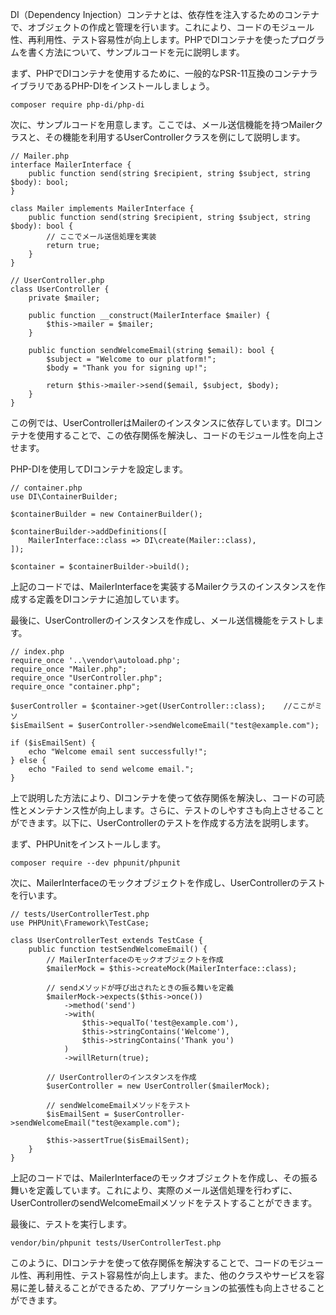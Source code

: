 DI（Dependency Injection）コンテナとは、依存性を注入するためのコンテナで、オブジェクトの作成と管理を行います。これにより、コードのモジュール性、再利用性、テスト容易性が向上します。PHPでDIコンテナを使ったプログラムを書く方法について、サンプルコードを元に説明します。

まず、PHPでDIコンテナを使用するために、一般的なPSR-11互換のコンテナライブラリであるPHP-DIをインストールしましょう。

```
composer require php-di/php-di
```

次に、サンプルコードを用意します。ここでは、メール送信機能を持つMailerクラスと、その機能を利用するUserControllerクラスを例にして説明します。

```
// Mailer.php
interface MailerInterface {
    public function send(string $recipient, string $subject, string $body): bool;
}

class Mailer implements MailerInterface {
    public function send(string $recipient, string $subject, string $body): bool {
        // ここでメール送信処理を実装
        return true;
    }
}

// UserController.php
class UserController {
    private $mailer;

    public function __construct(MailerInterface $mailer) {
        $this->mailer = $mailer;
    }

    public function sendWelcomeEmail(string $email): bool {
        $subject = "Welcome to our platform!";
        $body = "Thank you for signing up!";

        return $this->mailer->send($email, $subject, $body);
    }
}
```

この例では、UserControllerはMailerのインスタンスに依存しています。DIコンテナを使用することで、この依存関係を解決し、コードのモジュール性を向上させます。

PHP-DIを使用してDIコンテナを設定します。

```
// container.php
use DI\ContainerBuilder;

$containerBuilder = new ContainerBuilder();

$containerBuilder->addDefinitions([
    MailerInterface::class => DI\create(Mailer::class),
]);

$container = $containerBuilder->build();
```

上記のコードでは、MailerInterfaceを実装するMailerクラスのインスタンスを作成する定義をDIコンテナに追加しています。

最後に、UserControllerのインスタンスを作成し、メール送信機能をテストします。

```
// index.php
require_once '..\vendor\autoload.php';
require_once "Mailer.php";
require_once "UserController.php";
require_once "container.php";

$userController = $container->get(UserController::class);    //ここがミソ
$isEmailSent = $userController->sendWelcomeEmail("test@example.com");

if ($isEmailSent) {
    echo "Welcome email sent successfully!";
} else {
    echo "Failed to send welcome email.";
}
```

上で説明した方法により、DIコンテナを使って依存関係を解決し、コードの可読性とメンテナンス性が向上します。さらに、テストのしやすさも向上させることができます。以下に、UserControllerのテストを作成する方法を説明します。

まず、PHPUnitをインストールします。

```
composer require --dev phpunit/phpunit
```

次に、MailerInterfaceのモックオブジェクトを作成し、UserControllerのテストを行います。


```
// tests/UserControllerTest.php
use PHPUnit\Framework\TestCase;

class UserControllerTest extends TestCase {
    public function testSendWelcomeEmail() {
        // MailerInterfaceのモックオブジェクトを作成
        $mailerMock = $this->createMock(MailerInterface::class);

        // sendメソッドが呼び出されたときの振る舞いを定義
        $mailerMock->expects($this->once())
            ->method('send')
            ->with(
                $this->equalTo('test@example.com'),
                $this->stringContains('Welcome'),
                $this->stringContains('Thank you')
            )
            ->willReturn(true);

        // UserControllerのインスタンスを作成
        $userController = new UserController($mailerMock);

        // sendWelcomeEmailメソッドをテスト
        $isEmailSent = $userController->sendWelcomeEmail("test@example.com");

        $this->assertTrue($isEmailSent);
    }
}

```

上記のコードでは、MailerInterfaceのモックオブジェクトを作成し、その振る舞いを定義しています。これにより、実際のメール送信処理を行わずに、UserControllerのsendWelcomeEmailメソッドをテストすることができます。

最後に、テストを実行します。

```
vendor/bin/phpunit tests/UserControllerTest.php
```

このように、DIコンテナを使って依存関係を解決することで、コードのモジュール性、再利用性、テスト容易性が向上します。また、他のクラスやサービスを容易に差し替えることができるため、アプリケーションの拡張性も向上させることができます。

